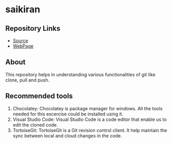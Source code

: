 # saikiran

## Repository Links
- [Source](https://github.com/Saikiran5669/saikiran "Source Repo")
- [WebPage](https://saikiran5669.github.io/saikiran/ "GitHub page")

## About
This repository helps in understanding various functionalities of git like clone, pull and push.

## Recommended tools
1. Chocolatey: Chocolatey is package manager for windows. All the tools needed for this excercise could be installed using it.
1. Visual Studio Code: Visual Studio Code is a code editor that enable us to edit the cloned code.
1. TortoiseGit: TortoiseGit is a Git revision control client. It help maintain the sync between local and cloud changes in the code.



